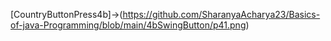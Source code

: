[CountryButtonPress4b]->(https://github.com/SharanyaAcharya23/Basics-of-java-Programming/blob/main/4bSwingButton/p41.png)
